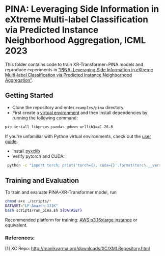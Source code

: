 # PINA: Leveraging Side Information in eXtreme Multi-label Classification via Predicted Instance Neighborhood Aggregation, ICML 2023

This folder contains code to train XR-Transformer+PINA models and reproduce experiments 
in ["PINA: Leveraging Side Information in eXtreme Multi-label Classification via Predicted Instance Neighborhood Aggregation"](https://arxiv.org/pdf/2305.12349.pdf).

## Getting Started
* Clone the repository and enter `examples/pina` directory. 
* First create a [virtual environment](https://docs.python.org/3/library/venv.html) and then install dependencies 
by running the following command:
```bash 
pip install libpecos pandas gdown urllib3==1.26.6 
``` 
If you're unfamiliar with Python virtual environments, check out the 
[user guide](https://packaging.python.org/guides/installing-using-pip-and-virtual-environments/).

* Install [pyxclib](https://github.com/kunaldahiya/pyxclib)
* Verify pytorch and CUDA:
```bash
 python -c "import torch; print('torch={}, cuda={}'.format(torch.__version__, torch.cuda.is_available()))"
```

## Training and Evaluation
To train and evaluate PINA+XR-Transformer model, run
``` bash
chmod a+x ./scripts/*
DATASET="LF-Amazon-131K"
bash scripts/run_pina.sh ${DATASET}
``` 
Recommended platform for training: [AWS p3.16xlarge instance](https://aws.amazon.com/ec2/instance-types/p3/) or equivalent.

### References:

[1] XC Repo: http://manikvarma.org/downloads/XC/XMLRepository.html

